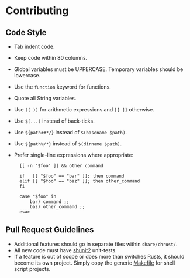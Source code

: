 # Contributing

## Code Style

* Tab indent code.
* Keep code within 80 columns.
* Global variables must be UPPERCASE. Temporary variables should be lowercase.
* Use the `function` keyword for functions.
* Quote all String variables.
* Use `(( ))` for arithmetic expressions and `[[ ]]` otherwise.
* Use `$(...)` instead of back-ticks.
* Use `${path##*/}` instead of `$(basename $path)`.
* Use `${path%/*}` instead of `$(dirname $path)`.
* Prefer single-line expressions where appropriate:

        [[ -n "$foo" ]] && other command

        if   [[ "$foo" == "bar" ]]; then command
        elif [[ "$foo" == "baz" ]]; then other_command
        fi

        case "$foo" in
        	bar) command ;;
        	baz) other_command ;;
        esac

## Pull Request Guidelines

* Additional features should go in separate files within `share/chrust/`.
* All new code must have [shunit2] unit-tests.
* If a feature is out of scope or does more than switches Rusts,
  it should become its own project. Simply copy the generic [Makefile]
  for shell script projects.

[Makefile]: https://gist.github.com/3224049
[shunit2]: http://code.google.com/p/shunit2/
